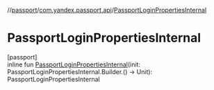 //[passport](../../index.md)/[com.yandex.passport.api](index.md)/[PassportLoginPropertiesInternal](-passport-login-properties-internal.md)

# PassportLoginPropertiesInternal

[passport]\
inline fun [PassportLoginPropertiesInternal](-passport-login-properties-internal.md)(init: PassportLoginPropertiesInternal.Builder.() -&gt; Unit): PassportLoginPropertiesInternal
